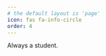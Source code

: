 ```yaml
---
# the default layout is 'page'
icon: fas fa-info-circle
order: 4
---
```


Always a student.

<!-- > Add Markdown syntax content to file `_tabs/about.md`{: .filepath } and it will show up on this page.
{: .prompt-tip } -->
